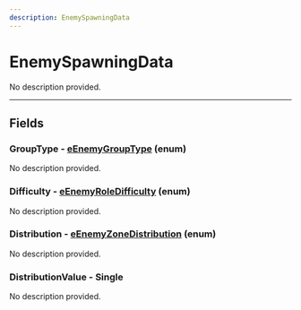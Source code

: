 ```yaml
---
description: EnemySpawningData
---
```


# EnemySpawningData

No description provided.

***

## Fields

### GroupType - [eEnemyGroupType](../enum-types.md#eenemygrouptype) (enum)

No description provided.

### Difficulty - [eEnemyRoleDifficulty](../enum-types.md#eenemyroledifficulty) (enum)

No description provided.

### Distribution - [eEnemyZoneDistribution](../enum-types.md#eenemyzonedistribution) (enum)

No description provided.

### DistributionValue - Single

No description provided.
